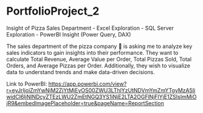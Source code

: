 # PortfolioProject_2
Insight of Pizza Sales Department - Excel Exploration - SQL Server Exploration - PowerBI Insight (Power Query, DAX)

The sales department of the pizza company 🍕 is asking me to analyze key sales indicators to gain insights into their performance. 
They want to calculate Total Revenue, Average Value per Order, Total Pizzas Sold, Total Orders, and Average Pizzas per Order. 
Additionally, they wish to visualize data to understand trends and make data-driven decisions.

Link to PowerBI: 
https://app.powerbi.com/view?r=eyJrIjoiZmYwNjM2ZjYtMjEyOS00ZWU3LThlYzUtNDVmYmZmYTgyMzA5IiwidCI6IjNlNDcyZTEzLWU2ZmEtNGQ3YS1iNjE2LTA2OGFlNjFlYjE1ZSIsImMiOjR9&embedImagePlaceholder=true&pageName=ReportSection 
